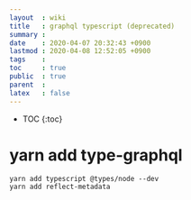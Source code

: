 ```yaml
---
layout  : wiki
title   : graphql typescript (deprecated)
summary : 
date    : 2020-04-07 20:32:43 +0900
lastmod : 2020-04-08 12:52:05 +0900
tags    : 
toc     : true
public  : true
parent  : 
latex   : false
---
```

* TOC
{:toc}

# yarn add type-graphql
    yarn add typescript @types/node --dev
    yarn add reflect-metadata
